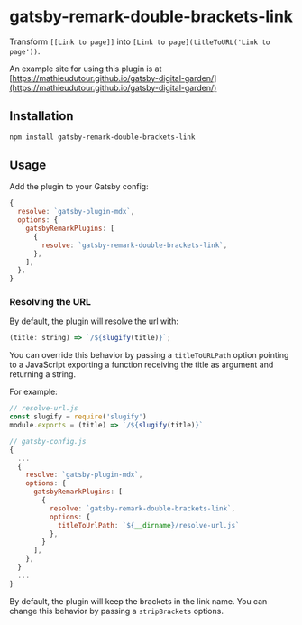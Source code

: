 # gatsby-remark-double-brackets-link

Transform `[[Link to page]]` into `[Link to page](titleToURL('Link to page'))`.

An example site for using this plugin is at [https://mathieudutour.github.io/gatsby-digital-garden/](https://mathieudutour.github.io/gatsby-digital-garden/)

## Installation

```bash
npm install gatsby-remark-double-brackets-link
```

## Usage

Add the plugin to your Gatsby config:

```js
{
  resolve: `gatsby-plugin-mdx`,
  options: {
    gatsbyRemarkPlugins: [
      {
        resolve: `gatsby-remark-double-brackets-link`,
      },
    ],
  },
}
```

### Resolving the URL

By default, the plugin will resolve the url with:

```js
(title: string) => `/${slugify(title)}`;
```

You can override this behavior by passing a `titleToURLPath` option pointing to a JavaScript exporting a function receiving the title as argument and returning a string.

For example:

```js
// resolve-url.js
const slugify = require('slugify')
module.exports = (title) => `/${slugify(title)}`

// gatsby-config.js
{
  ...
  {
    resolve: `gatsby-plugin-mdx`,
    options: {
      gatsbyRemarkPlugins: [
        {
          resolve: `gatsby-remark-double-brackets-link`,
          options: {
            titleToUrlPath: `${__dirname}/resolve-url.js`
          },
        }
      ],
    },
  }
  ...
}
```

By default, the plugin will keep the brackets in the link name. You can change this behavior by passing a `stripBrackets` options.
